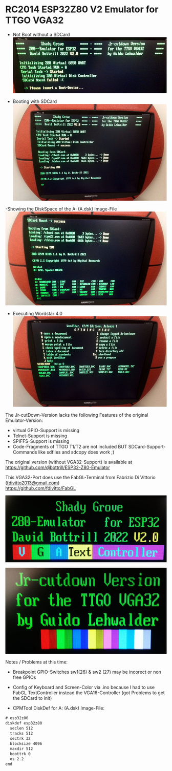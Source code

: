 # RC2014 ESP32Z80 V2 Emulator for TTGO VGA32

- Not Boot without a SDCard
![No Boot without a SDCard](https://github.com/guidol70/RC2014_ESP32_Z80_Emulator_VGA32/blob/main/Pictures/RC2014_VGA32_NoBoot.jpg)

- Booting with SDCard
![Booting with SDCard](https://github.com/guidol70/RC2014_ESP32_Z80_Emulator_VGA32/blob/main/Pictures/RC2014_VGA32_Boot.jpg)

-Showing the DiskSpace of the A: (A.dsk) Image-File
![SHowing the DiskSpace](https://github.com/guidol70/RC2014_ESP32_Z80_Emulator_VGA32/blob/main/Pictures/RC2014_VGA32_DiskSpace.jpg)

- Executing Wordstar 4.0
![Executing Wordstar](https://github.com/guidol70/RC2014_ESP32_Z80_Emulator_VGA32/blob/main/Pictures/RC2014_VGA32_Wordstar.jpg)

The Jr-cutDown-Version lacks the following Features of the original Emulator-Version:
- virtual GPIO-Support is missing
- Telnet-Support is missing
- SPIFFS-Support is missing
- Code-Fragments of TTGO T1/T2 are not included
BUT
SDCard-Support-Commands like sdfiles and sdcopy does work ;)

The original version (without VGA32-Support) is available at<br/>
https://github.com/djbottrill/ESP32-Z80-Emulator

This VGA32-Port does use the FabGL-Terminal from Fabrizio Di Vittorio (fdivitto2013@gmail.com)<br/>
https://github.com/fdivitto/FabGL

![VGATextColor_1](https://github.com/guidol70/RC2014_ESP32_Z80_Emulator_VGA32/blob/main/Pictures/ESP32Z80_VGAText_1.jpg)

![VGATextColor_2](https://github.com/guidol70/RC2014_ESP32_Z80_Emulator_VGA32/blob/main/Pictures/ESP32Z80_VGAText_2.jpg)

Notes / Problems at this time:
- Breakpoint GPIO-Switches sw1(26) & sw2 (27) may be incorect or non free GPIOs
- Config of Keyboard and Screen-Color via .ino because I had to use FabGL TextController
  instead the VGA16-Controller (got Problems to get the SDCard to init)

- CPMTool DiskDef for A: (A.dsk) Image-File:

```
# esp32z80
diskdef esp32z80
  seclen 512
  tracks 512
  sectrk 32
  blocksize 4096
  maxdir 512
  boottrk 0
  os 2.2
end
```
